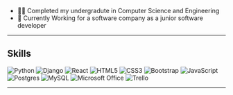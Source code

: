<!-- <p align="center">
  <img src="intro.png" alt="Welcome">
</p> -->

- 👨‍💻 Completed my undergradute in Computer Science and Engineering
- 🔭 Currently Working for a software company as a junior software developer
<!-- - 🔭 Currently looking for a challenging work environment in software industry that will help me to grow and nurture my potentials. -->
<!-- - 🌱 I’m currently learning ![Django](https://img.shields.io/badge/django-%23092E20.svg?style=for-the-badge&logo=django&logoColor=white) -->
<!-- - ⚡ Fun fact: Love to cook and try new food items! -->
___
## Skills
![Python](https://img.shields.io/badge/python-3670A0?style=for-the-badge&logo=python&logoColor=ffdd54) ![Django](https://img.shields.io/badge/django-%23092E20.svg?style=for-the-badge&logo=django&logoColor=white) ![React](https://img.shields.io/badge/-ReactJs-61DAFB?logo=react&logoColor=white&style=for-the-badge) ![HTML5](https://img.shields.io/badge/html5-%23E34F26.svg?style=for-the-badge&logo=html5&logoColor=white) ![CSS3](https://img.shields.io/badge/css3-%231572B6.svg?style=for-the-badge&logo=css3&logoColor=white) ![Bootstrap](https://img.shields.io/badge/bootstrap-%23563D7C.svg?style=for-the-badge&logo=bootstrap&logoColor=white) ![JavaScript](https://img.shields.io/badge/javascript-%23323330.svg?style=for-the-badge&logo=javascript&logoColor=%23F7DF1E) ![Postgres](https://img.shields.io/badge/postgres-%23316192.svg?style=for-the-badge&logo=postgresql&logoColor=white) ![MySQL](https://img.shields.io/badge/mysql-%2300f.svg?style=for-the-badge&logo=mysql&logoColor=white) ![Microsoft Office](https://img.shields.io/badge/Microsoft_Office-D83B01?style=for-the-badge&logo=microsoft-office&logoColor=white) ![Trello](https://img.shields.io/badge/Trello-%23026AA7.svg?style=for-the-badge&logo=Trello&logoColor=white)
___
